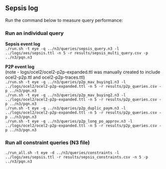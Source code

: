 ## Sepsis log

Run the command below to measure query performance:

### Run an individual query
__Sepsis event log__  
`./run.sh -t eye -q ../n3/queries/sepsis_query.n3 -l ../logs/xes/sepsis.ttl -n 5 -r results/sepsis_multi_query.csv -p ../n3/pqn.n3`  

__P2P event log__  
(note - logs/ocel2/ocel2-p2p-expanded.ttl was manually created to include ocel2-p2p.ttl and ocel2-p2p-traces.ttl)  
`./run.sh -t eye -q ../n3/queries/p2p_mav_buying1.n3 -l ../logs/ocel2/ocel2-p2p-expanded.ttl -n 5 -r results/p2p_queries.csv -p ../n3/pqn.n3`  
`./run.sh -t eye -q ../n3/queries/p2p_mav_buying2.n3 -l ../logs/ocel2/ocel2-p2p-expanded.ttl -n 5 -r results/p2p_queries.csv -p ../n3/pqn.n3`  
`./run.sh -t eye -q ../n3/queries/p2p_duplic_paym.n3 -l ../logs/ocel2/ocel2-p2p-expanded.ttl -n 5 -r results/p2p_queries.csv -p ../n3/pqn.n3`  
`./run.sh -t eye -q ../n3/queries/p2p_long_po_approv.n3 -l ../logs/ocel2/ocel2-p2p-expanded.ttl -n 5 -r results/p2p_queries.csv -p ../n3/pqn.n3`  

### Run all constraint queries (N3 file)
`./run_all.sh -t eye -d ../n3/queries/constraints -l ../logs/xes/sepsis.ttl -r results/sepsis_constraints.csv -n 5 -p ../n3/pqn.n3`